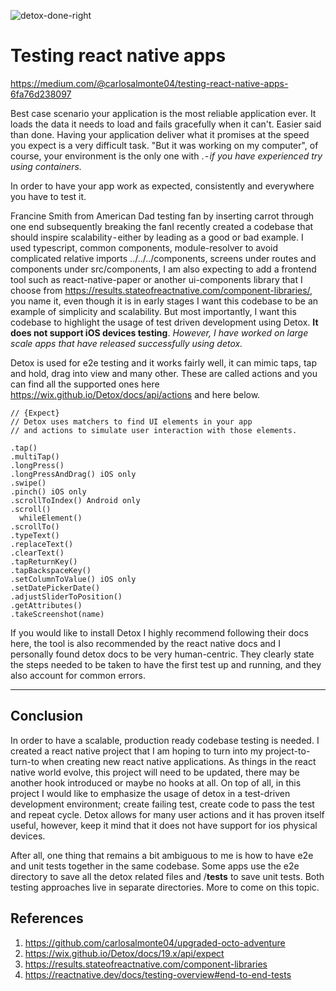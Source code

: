 ![detox-done-right](https://user-images.githubusercontent.com/25206487/228909029-043cbba8-2e16-4916-a391-0a41e7a59e79.jpeg)

# Testing react native apps
https://medium.com/@carlosalmonte04/testing-react-native-apps-6fa76d238097

Best case scenario your application is the most reliable application ever. It loads the data it needs to load and fails gracefully when it can't. Easier said than done. Having your application deliver what it promises at the speed you expect is a very difficult task.
"But it was working on my computer", of course, your environment is the only one with <insert unique tool that you also had to patch to have your app work>. _- if you have experienced try using containers._
  
In order to have your app work as expected, consistently and everywhere you have to test it.

Francine Smith from American Dad testing fan by inserting carrot through one end subsequently breaking the fanI recently created a codebase that should inspire scalability - either by leading as a good or bad example. I used typescript, common components, module-resolver to avoid complicated relative imports ../../../components, screens under routes and components under src/components, I am also expecting to add a frontend tool such as react-native-paper or another ui-components library that I choose from https://results.stateofreactnative.com/component-libraries/, you name it, even though it is in early stages I want this codebase to be an example of simplicity and scalability. But most importantly, I want this codebase to highlight the usage of test driven development using Detox. **It does not support iOS devices testing**. _However, I have worked on large scale apps that have released successfully using detox._
  
Detox is used for e2e testing and it works fairly well, it can mimic taps, tap and hold, drag into view and many other. These are called actions and you can find all the supported ones here https://wix.github.io/Detox/docs/api/actions and here below.

```
// {Expect}
// Detox uses matchers to find UI elements in your app 
// and actions to simulate user interaction with those elements.

.tap()
.multiTap()
.longPress()
.longPressAndDrag() iOS only
.swipe()
.pinch() iOS only
.scrollToIndex() Android only
.scroll()
  whileElement()
.scrollTo()
.typeText()
.replaceText()
.clearText()
.tapReturnKey()
.tapBackspaceKey()
.setColumnToValue() iOS only
.setDatePickerDate()
.adjustSliderToPosition()
.getAttributes()
.takeScreenshot(name)
 ```
  
If you would like to install Detox I highly recommend following their docs here, the tool is also recommended by the react native docs and I personally found detox docs to be very human-centric. They clearly state the steps needed to be taken to have the first test up and running, and they also account for common errors. 

---

## Conclusion
In order to have a scalable, production ready codebase testing is needed. I created a react native project that I am hoping to turn into my project-to-turn-to when creating new react native applications. As things in the react native world evolve, this project will need to be updated, there may be another hook introduced or maybe no hooks at all. On top of all, in this project I would like to emphasize the usage of detox in a test-driven development environment; create failing test, create code to pass the test and repeat cycle. Detox allows for many user actions and it has proven itself useful, however, keep it mind that it does not have support for ios physical devices.
  
After all, one thing that remains a bit ambiguous to me is how to have e2e and unit tests together in the same codebase. Some apps use the e2e directory to save all the detox related files and <unit>/__tests__ to save unit tests. Both testing approaches live in separate directories. More to come on this topic.

## References
1. https://github.com/carlosalmonte04/upgraded-octo-adventure
2. https://wix.github.io/Detox/docs/19.x/api/expect
3. https://results.stateofreactnative.com/component-libraries
4. https://reactnative.dev/docs/testing-overview#end-to-end-tests
